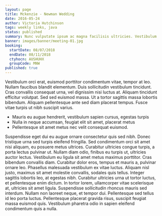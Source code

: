 ```yaml
---
layout: page
title: Mckenzie - Newman Wedding
date: 2016-05-24
author: Victoria Hutchinson
tags: weekly links, java
status: published
summary: Nunc vulputate ipsum ac magna facilisis ultricies. Vestibulum ante ipsum.
banner: images/banner/meeting-01.jpg
booking:
  startDate: 08/07/2018
  endDate: 08/11/2018
  ctyhocn: AUSHUHX
  groupCode: MNW
published: true
---
```

Vestibulum orci erat, euismod porttitor condimentum vitae, tempor at leo. Nullam faucibus blandit elementum. Duis sollicitudin vestibulum tincidunt. Cras convallis consequat urna, vel dignissim nisi luctus at. Aliquam tincidunt efficitur volutpat. Sed sed euismod massa. Ut a tortor sagittis massa lobortis bibendum. Aliquam pellentesque ante sed diam placerat tempus. Fusce vitae turpis ut nibh suscipit varius.

* Mauris eu augue hendrerit, vestibulum sapien cursus, egestas turpis
* Nulla in neque accumsan, feugiat elit sit amet, placerat metus
* Pellentesque sit amet metus nec velit consequat euismod.

Suspendisse eget dui eu augue ornare consectetur quis sed nibh. Donec tristique urna sed turpis eleifend fringilla. Sed condimentum orci sit amet nisi aliquam, eu posuere metus ultrices. Curabitur ultricies congue turpis, a porta lectus pulvinar ut. Nullam diam odio, finibus eu turpis ut, ultricies auctor lectus. Vestibulum eu ligula sit amet metus maximus porttitor. Cras bibendum convallis diam. Curabitur dolor eros, tempus et mauris a, pulvinar ornare leo. Phasellus malesuada vestibulum ex vitae luctus. Aliquam nisl justo, maximus sit amet molestie convallis, sodales quis tellus. Integer sagittis lobortis leo, at egestas nibh.
Curabitur ultricies urna ut tortor luctus, et pellentesque enim dictum. In tortor lorem, ullamcorper vitae scelerisque at, ultricies sit amet ligula. Suspendisse sollicitudin rhoncus mauris sed interdum. Nullam non laoreet neque, et tempor dui. Pellentesque sed tellus id leo porta luctus. Pellentesque placerat gravida risus, suscipit feugiat massa euismod quis. Vestibulum pharetra odio in sapien eleifend condimentum quis a nulla.
